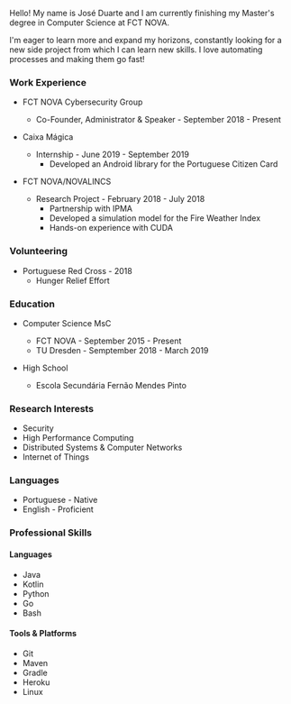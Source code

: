 Hello! My name is José Duarte and I am currently finishing my Master's degree in Computer Science at FCT NOVA.

I'm eager to learn more and expand my horizons, constantly looking for a new side project from which I can learn new skills.
I love automating processes and making them go fast!


### Work Experience

- FCT NOVA Cybersecurity Group
    - Co-Founder, Administrator & Speaker - September 2018 - Present

- Caixa Mágica
    - Internship - June 2019 - September 2019
        - Developed an Android library for the Portuguese Citizen Card

- FCT NOVA/NOVALINCS
    - Research Project - February 2018 - July 2018
        - Partnership with IPMA
        - Developed a simulation model for the Fire Weather Index
        - Hands-on experience with CUDA

### Volunteering

- Portuguese Red Cross - 2018
    - Hunger Relief Effort

### Education

- Computer Science MsC
    - FCT NOVA - September 2015 - Present
    - TU Dresden - Semptember 2018 - March 2019

- High School
    - Escola Secundária Fernão Mendes Pinto

### Research Interests

- Security
- High Performance Computing
- Distributed Systems & Computer Networks
- Internet of Things

### Languages

- Portuguese - Native
- English - Proficient

### Professional Skills

#### Languages

- Java
- Kotlin
- Python
- Go
- Bash

#### Tools & Platforms

- Git
- Maven
- Gradle
- Heroku
- Linux